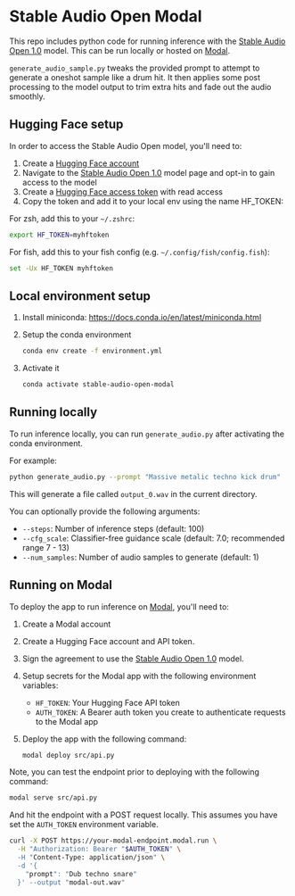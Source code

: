 # Stable Audio Open Modal

This repo includes python code for running inference with the [Stable Audio Open 1.0](https://huggingface.co/stabilityai/stable-audio-open-1.0) model. This can be run locally or hosted on [Modal](https://modal.com).

`generate_audio_sample.py` tweaks the provided prompt to attempt to generate a oneshot sample like a drum hit. It then applies some post processing to the model output to trim extra hits and fade out the audio smoothly.

## Hugging Face setup

In order to access the Stable Audio Open model, you'll need to:

1. Create a [Hugging Face account](https://huggingface.co/)
2. Navigate to the [Stable Audio Open 1.0](https://huggingface.co/stabilityai/stable-audio-open-1.0) model page and opt-in to gain access to the model
3. Create a [Hugging Face access token](https://huggingface.co/settings/tokens/new?tokenType=read) with read access
4. Copy the token and add it to your local env using the name HF_TOKEN:

For zsh, add this to your `~/.zshrc`:

```bash
export HF_TOKEN=myhftoken
```

For fish, add this to your fish config (e.g. `~/.config/fish/config.fish`):

```bash
set -Ux HF_TOKEN myhftoken
```

## Local environment setup

1. Install miniconda: https://docs.conda.io/en/latest/miniconda.html
2. Setup the conda environment

   ```bash
   conda env create -f environment.yml
   ```

3. Activate it

   ```bash
   conda activate stable-audio-open-modal
   ```

## Running locally

To run inference locally, you can run `generate_audio.py` after activating the conda environment.

For example:

```bash
python generate_audio.py --prompt "Massive metalic techno kick drum"
```

This will generate a file called `output_0.wav` in the current directory.

You can optionally provide the following arguments:

- `--steps`: Number of inference steps (default: 100)
- `--cfg_scale`: Classifier-free guidance scale (default: 7.0; recommended range 7 - 13)
- `--num_samples`: Number of audio samples to generate (default: 1)

## Running on Modal

To deploy the app to run inference on [Modal](https://modal.com), you'll need to:

1. Create a Modal account
2. Create a Hugging Face account and API token.
3. Sign the agreement to use the [Stable Audio Open 1.0](https://huggingface.co/stabilityai/stable-audio-open-1.0) model.
4. Setup secrets for the Modal app with the following environment variables:
   - `HF_TOKEN`: Your Hugging Face API token
   - `AUTH_TOKEN`: A Bearer auth token you create to authenticate requests to the Modal app
5. Deploy the app with the following command:

   ```bash
   modal deploy src/api.py
   ```

Note, you can test the endpoint prior to deploying with the following command:

```bash
modal serve src/api.py
```

And hit the endpoint with a POST request locally. This assumes you have set the `AUTH_TOKEN` environment variable.

```bash
curl -X POST https://your-modal-endpoint.modal.run \
  -H "Authorization: Bearer "$AUTH_TOKEN" \
  -H "Content-Type: application/json" \
  -d '{
    "prompt": "Dub techno snare"
  }' --output "modal-out.wav"
```
